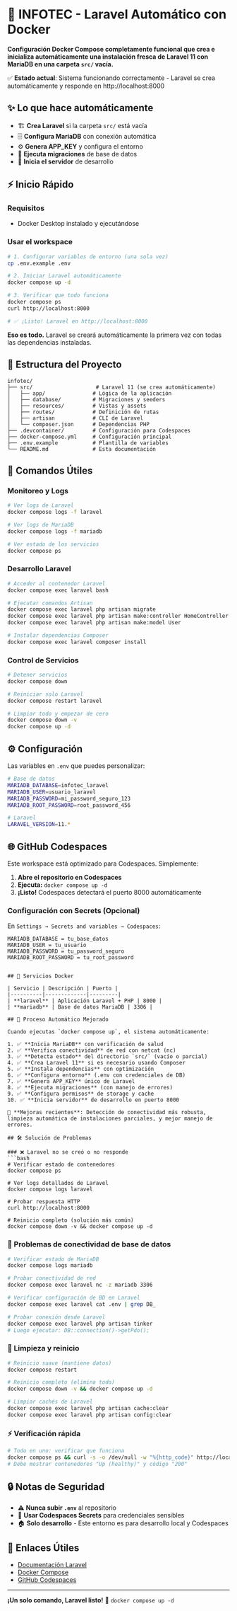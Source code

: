 # 🚀 INFOTEC - Laravel Automático con Docker

**Configuración Docker Compose completamente funcional que crea e inicializa automáticamente una instalación fresca de Laravel 11 con MariaDB en una carpeta `src/` vacía.**

✅ **Estado actual**: Sistema funcionando correctamente - Laravel se crea automáticamente y responde en http://localhost:8000

## ✨ Lo que hace automáticamente

- 🏗️ **Crea Laravel** si la carpeta `src/` está vacía
- 🗄️ **Configura MariaDB** con conexión automática
- ⚙️ **Genera APP_KEY** y configura el entorno
- 🔄 **Ejecuta migraciones** de base de datos
- 🚀 **Inicia el servidor** de desarrollo

## ⚡ Inicio Rápido

### Requisitos
- Docker Desktop instalado y ejecutándose

### Usar el workspace

```bash
# 1. Configurar variables de entorno (una sola vez)
cp .env.example .env

# 2. Iniciar Laravel automáticamente
docker compose up -d

# 3. Verificar que todo funciona
docker compose ps
curl http://localhost:8000

# ✅ ¡Listo! Laravel en http://localhost:8000
```

**Eso es todo.** Laravel se creará automáticamente la primera vez con todas las dependencias instaladas.

## 📂 Estructura del Proyecto

```
infotec/
├── src/                    # Laravel 11 (se crea automáticamente)
│   ├── app/               # Lógica de la aplicación
│   ├── database/          # Migraciones y seeders
│   ├── resources/         # Vistas y assets
│   ├── routes/            # Definición de rutas
│   ├── artisan            # CLI de Laravel
│   └── composer.json      # Dependencias PHP
├── .devcontainer/         # Configuración para Codespaces
├── docker-compose.yml     # Configuración principal
├── .env.example           # Plantilla de variables
└── README.md              # Esta documentación
```

## 🔧 Comandos Útiles

### Monitoreo y Logs
```bash
# Ver logs de Laravel
docker compose logs -f laravel

# Ver logs de MariaDB
docker compose logs -f mariadb

# Ver estado de los servicios
docker compose ps
```

### Desarrollo Laravel
```bash
# Acceder al contenedor Laravel
docker compose exec laravel bash

# Ejecutar comandos Artisan
docker compose exec laravel php artisan migrate
docker compose exec laravel php artisan make:controller HomeController
docker compose exec laravel php artisan make:model User

# Instalar dependencias Composer
docker compose exec laravel composer install
```

### Control de Servicios
```bash
# Detener servicios
docker compose down

# Reiniciar solo Laravel
docker compose restart laravel

# Limpiar todo y empezar de cero
docker compose down -v
docker compose up -d
```

## ⚙️ Configuración

Las variables en `.env` que puedes personalizar:

```bash
# Base de datos
MARIADB_DATABASE=infotec_laravel
MARIADB_USER=usuario_laravel
MARIADB_PASSWORD=mi_password_seguro_123
MARIADB_ROOT_PASSWORD=root_password_456

# Laravel
LARAVEL_VERSION=11.*
```

## 🌐 GitHub Codespaces

Este workspace está optimizado para Codespaces. Simplemente:

1. **Abre el repositorio en Codespaces**
2. **Ejecuta:** `docker compose up -d`
3. **¡Listo!** Codespaces detectará el puerto 8000 automáticamente

### Configuración con Secrets (Opcional)

En `Settings → Secrets and variables → Codespaces`:

```
MARIADB_DATABASE = tu_base_datos
MARIADB_USER = tu_usuario
MARIADB_PASSWORD = tu_password_seguro
MARIADB_ROOT_PASSWORD = tu_root_password
```

```

## 🐳 Servicios Docker

| Servicio | Descripción | Puerto |
|----------|-------------|---------|
| **laravel** | Aplicación Laravel + PHP | 8000 |
| **mariadb** | Base de datos MariaDB | 3306 |

## 🔄 Proceso Automático Mejorado

Cuando ejecutas `docker compose up`, el sistema automáticamente:

1. ✅ **Inicia MariaDB** con verificación de salud
2. ✅ **Verifica conectividad** de red con netcat (nc)
3. ✅ **Detecta estado** del directorio `src/` (vacío o parcial)
4. ✅ **Crea Laravel 11** si es necesario usando Composer
5. ✅ **Instala dependencias** con optimización
6. ✅ **Configura entorno** (.env con credenciales de DB)
7. ✅ **Genera APP_KEY** único de Laravel
8. ✅ **Ejecuta migraciones** (con manejo de errores)
9. ✅ **Configura permisos** de storage y cache
10. ✅ **Inicia servidor** de desarrollo en puerto 8000

🔧 **Mejoras recientes**: Detección de conectividad más robusta, limpieza automática de instalaciones parciales, y mejor manejo de errores.

## 🛠️ Solución de Problemas

### ❌ Laravel no se creó o no responde
```bash
# Verificar estado de contenedores
docker compose ps

# Ver logs detallados de Laravel
docker compose logs laravel

# Probar respuesta HTTP
curl http://localhost:8000

# Reinicio completo (solución más común)
docker compose down -v && docker compose up -d
```

### 🔌 Problemas de conectividad de base de datos
```bash
# Verificar estado de MariaDB
docker compose logs mariadb

# Probar conectividad de red
docker compose exec laravel nc -z mariadb 3306

# Verificar configuración de BD en Laravel
docker compose exec laravel cat .env | grep DB_

# Probar conexión desde Laravel
docker compose exec laravel php artisan tinker
# Luego ejecutar: DB::connection()->getPdo();
```

### 🔄 Limpieza y reinicio
```bash
# Reinicio suave (mantiene datos)
docker compose restart

# Reinicio completo (elimina todo)
docker compose down -v && docker compose up -d

# Limpiar cachés de Laravel
docker compose exec laravel php artisan cache:clear
docker compose exec laravel php artisan config:clear
```

### ⚡ Verificación rápida
```bash
# Todo en uno: verificar que funciona
docker compose ps && curl -s -o /dev/null -w "%{http_code}" http://localhost:8000
# Debe mostrar contenedores "Up (healthy)" y código "200"
```

## 🔒 Notas de Seguridad

- ⚠️ **Nunca subir `.env`** al repositorio
- 🔑 **Usar Codespaces Secrets** para credenciales sensibles
- 🏠 **Solo desarrollo** - Este entorno es para desarrollo local y Codespaces

## 🔗 Enlaces Útiles

- [Documentación Laravel](https://laravel.com/docs)
- [Docker Compose](https://docs.docker.com/compose/)
- [GitHub Codespaces](https://github.com/features/codespaces)

---

**¡Un solo comando, Laravel listo!** 🚀 `docker compose up -d`
